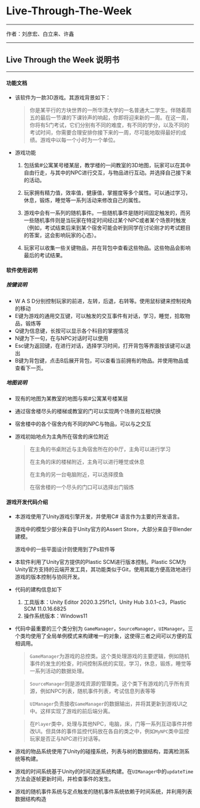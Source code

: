 # Live-Through-The-Week

---

作者：刘彦宏、白立来、许鑫

---

## Live Through the Week 说明书

-----------------------

#### 功能文档

- 该软件为一款3D游戏。其游戏背景如下：

  > 你是某平行的方块世界的一所华清大学的一名普通大二学生。伴随着周五的最后一节课的下课铃声的响起，你即将迎来新的一周。在这一周，你将有5门考试，它们分别有不同的难度，有不同的学分，以及不同的考试时间，你需要合理安排你接下来的一周，尽可能地取得最好的成绩。游戏中以每一个小时为一个单位。

- 游戏功能

  1. 包括紫#公寓某号楼某层，教学楼的一间教室的3D地图，玩家可以在其中自由行走，与其中的NPC进行交互，与物品进行互动。并选择自己接下来的活动。

  2. 玩家拥有精力值，效率值，健康值，掌握度等多个属性。可以通过学习，休息，锻炼，睡觉等一系列活动来修改自己的属性。

  3. 游戏中会有一系列的随机事件。一些随机事件是随时间固定触发的，而另一些随机事件则是当玩家在特定时间经过某个NPC或者某个场景时触发（例如，考试结束后来到某个宿舍可能会听到同学在讨论刚才的考试题目的答案，这会影响玩家的心态）。

  4. 玩家可以收集一些关键物品，并在背包中查看这些物品。这些物品会影响最后的考试结果。

#### 软件使用说明

##### 按键说明

- W A S D分别控制玩家的前进，左转，后退，右转等。使用鼠标键来控制视角的移动
- E键为游戏的通用交互键，可以触发的交互事件有对话，学习，睡觉，拾取物品，锻炼等
- Q键为信息键，长按可以显示各个科目的掌握情况
- N键为下一句，在与NPC对话时可以使用
- Esc键为返回键，在进行对话，选择学习时间，打开背包等界面按该键可以退出
- B键为背包键，点击B后展开背包，可以查看当前拥有的物品。并使用物品或查看下一页。

##### 地图说明

- 现有的地图为某教室的地图与紫#公寓某号楼某层

- 通过宿舍楼尽头的楼梯或教室的门可以实现两个场景的互相切换

- 宿舍楼中的各个宿舍内有不同的NPC与物品，可以与之交互

- 游戏初始地点为主角所在宿舍的床位附近

  > 在主角的书桌附近与主角宿舍所在的中厅，主角可以进行学习
  >
  > 在主角的床的楼梯附近，主角可以进行睡觉或休息
  >
  > 在主角的另一台电脑附近，可以选择摸鱼
  >
  > 在宿舍楼的一个尽头的门口可以选择出门锻炼

#### 游戏开发代码介绍

- 本游戏使用了Unity游戏引擎开发，并使用C# 语言作为主要的开发语言。

  游戏中的模型少部分来自于Unity官方的Assert Store，大部分来自于Blender建模。

  游戏中的一些平面设计则使用到了Ps软件等

- 本软件利用了Unity官方提供的Plastic SCM进行版本控制。Plastic SCM为Unity官方支持的云端开发工具，其功能类似于Git，使用其能方便高效地进行游戏的版本控制与协同开发。

- 代码的建构信息如下

  1. 工具版本：Unity Editor 2020.3.25f1c1，Unity Hub 3.0.1-c3，Plastic SCM 11.0.16.6825
  2. 操作系统版本：Windows11

- 代码中最重要的三个类分别为 `GameManager`，`SourceManager`，`UIManager`。三个类均使用了全局单例模式来构建唯一的对象，这使得三者之间可以方便的互相调用。

  > `GameManager`为游戏的总控类。这个类处理游戏的主要逻辑，例如随机事件的发生的检查，时间控制系统的实现，学习，休息，锻炼，睡觉等一系列活动的数据处理。

  > `SourceManager`则是游戏资源的管理类。这个类下有游戏的几乎所有资源，例如NPC列表，随机事件列表，考试信息列表等等

  > `UIManager`负责接收`GameManager`的数据输出，并将其更新到游戏UI之中。这样实现了游戏的前后端分离。

  > 在`Player`类中，处理与其他NPC，电脑，床，门等一系列互动事件并修改UI。但具体的事件监控代码放在各自的类之中，例如`MyNPC`类中监控玩家是否正与NPC进行对话等。

- 游戏的物品系统使用了Unity的碰撞系统，列表与树的数据结构，距离检测系统等构建。

- 游戏的时间系统基于Unity的时间流逝系统构建。在`UIManager`中的`updateTime`方法会逐帧更新时间，并检查事件的发生。

- 游戏的随机事件系统与定点触发的随机事件系统依赖于时间系统，并利用列表数据结构构造
